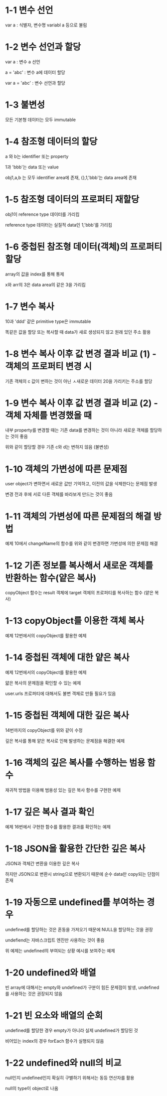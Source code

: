 # 1-1 변수 선언
var a : 식별자, 변수명 variabl a 등으로 불림

# 1-2 변수 선언과 할당
var a : 변수 a 선언

a = 'abc' : 변수 a에 데이터 할당

var a = 'abc' : 변수 선언과 할당

# 1-3 불변성
모든 기본형 데이터는 모두 immutable

# 1-4 참조형 데이터의 할당
a 와 b는 identifier 또는 property

1과 'bbb'는 data 또는 value

obj1,a,b 는 모두 identifier area에 존재, {},1,'bbb'는 data area에 존재

# 1-5 참조형 데이터의 프로퍼티 재할당
obj1이 reference type 데이터를 가리킴

reference type 데이터는 실질적 data인 1,'bbb'를 가리킴

# 1-6 중첩된 참조형 데이터(객체)의 프로퍼티 할당
array의 값을 index를 통해 통제

x와 arr의 3은 data area의 같은 3을 가리킴

# 1-7 변수 복사
10과 'ddd' 같은 primitive type은 immutable

똑같은 값을 할당 또는 복사할 때 data가 새로 생성되지 않고 원래 있던 주소 활용

# 1-8 변수 복사 이후 값 변경 결과 비교 (1) - 객체의 프로퍼티 변경 시
기존 객체의 c 값이 변하는 것이 아닌 ㅅ새로운 데이터 20을 가리키는 주소를 할당

# 1-9 변수 복사 이후 값 변경 결과 비교 (2) - 객체 자체를 변경했을 때
내부 property를 변경할 때는 기존 data를 변경하는 것이 아니라 새로운 객체를 할당하는 것이 좋음

위와 같이 할당할 경우 기존 c와 d는 변하지 않음 (불변성)

# 1-10 객체의 가변성에 따른 문제점
user object가 변하면서 새로운 값만 기억하고, 이전의 값을 삭제한다는 문제점 발생

변경 전과 후에 서로 다른 객체를 바라보게 만드는 것이 좋음

# 1-11 객체의 가변성에 따른 문제점의 해결 방법
예제 10에서 changeName의 함수를 위와 같이 변경하면 가변성에 의한 문제점 해결

# 1-12 기존 정보를 복사해서 새로운 객체를 반환하는 함수(얕은 복사)
copyObject 함수는 result 객체에 target 객체의 프로퍼티를 복사하는 함수 (얕은 복사)

# 1-13 copyObject를 이용한 객체 복사
예제 12번에서의 copyObject를 활용한 예제

# 1-14 중첩된 객체에 대한 얕은 복사
예제 12번에서의 copyObject를 활용한 예제

얇은 복사의 문제점을 확인할 수 있는 예제

user.urls 프로퍼티에 대해서도 불변 객체로 만들 필요가 있음

# 1-15 중첩된 객체에 대한 깊은 복사
14번까지의 copyObject를 위와 같이 수정

깊은 복사를 통해 얕은 복사로 인해 발생하는 문제점을 해결한 예제

# 1-16 객체의 깊은 복사를 수행하는 범용 함수
재귀적 방법을 이용해 범용성 있는 깊은 복사 함수를 구현한 예제

# 1-17 깊은 복사 결과 확인
예제 16번에서 구현한 함수를 활용한 결과를 확인하는 예제

# 1-18 JSON을 활용한 간단한 깊은 복사
JSON과 객체간 변환을 이용한 깊은 복사

하지만 JSON으로 변환시 string으로 변환되기 때문에 순수 data만 copy되는 단점이 존재

# 1-19 자동으로 undefined를 부여하는 경우
undefined를 할당하는 것은 혼동을 가져오기 때문에 NULL을 할당하는 것을 권장

undefiend는 자바스크립트 엔진만 사용하는 것이 좋음

위 예제는 undefined의 부여되는 상황 예시를 보여주는 예제

# 1-20 undefined와 배열
빈 array에 대해서는 empty와 undefined가 구분이 힘든 문제점이 발생, undefined를 사용하는 것은 권장되지 않음

# 1-21 빈 요소와 배열의 순회
undefined를 할당한 경우 empty가 아니라 실제 undefined가 할당된 것

비어있는 index의 경우 forEach 함수가 실행되지 않음

# 1-22 undefined와 null의 비교
null인지 undefined인지 확실히 구별하기 위해서는 동등 연산자를 활용

null의 type이 object로 나옴
